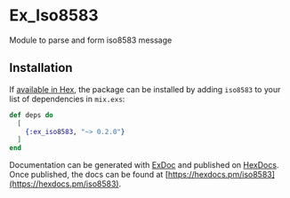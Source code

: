 # Ex_Iso8583

Module to parse and form iso8583 message

## Installation

If [available in Hex](https://hex.pm/docs/publish), the package can be installed
by adding `iso8583` to your list of dependencies in `mix.exs`:

```elixir
def deps do
  [
    {:ex_iso8583, "~> 0.2.0"}
  ]
end
```

Documentation can be generated with [ExDoc](https://github.com/elixir-lang/ex_doc)
and published on [HexDocs](https://hexdocs.pm). Once published, the docs can
be found at [https://hexdocs.pm/iso8583](https://hexdocs.pm/iso8583).

